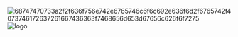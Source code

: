 ![68747470733a2f2f636f756e742e6765746c6f6c692e636f6d2f6765742f4073746172637261667436363f7468656d653d67656c626f6f7275](https://github.com/Windowsxp4972/ForgeHax/assets/88290114/a9ffa144-38f2-47c3-bd7f-5452a7f81dc3)
![logo](https://github.com/ug50/ForgeHax/assets/88290114/bbcc91de-7223-408a-9b85-672f80f6d30f)


